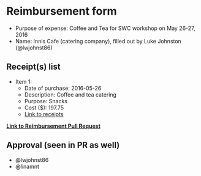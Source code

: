 
# Reimbursement form

- Purpose of expense: Coffee and Tea for SWC workshop on May 26-27, 2016
- Name: Innis Cafe (catering company), filled out by Luke Johnston (@lwjohnst86)

## Receipt(s) list

- Item 1:
    - Date of purchase: 2016-05-26
    - Description: Coffee and tea catering
    - Purpose: Snacks
    - Cost ($): 197.75
    - [Link to receipts](https://github.com/UofTCoders/council/blob/master/treasurer/receipts/2016-05-26-invoice-InnisCafe-SWC.pdf)
    
**[Link to Reimbursement Pull Request](https://github.com/UofTCoders/council/pull/18)**

## Approval (seen in PR as well)

- @lwjohnst86
- @linamnt
